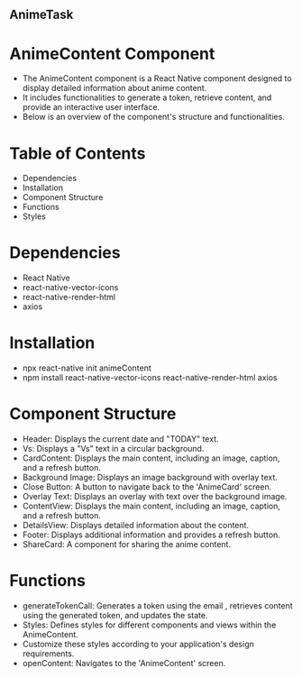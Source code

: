 ## AnimeTask

# AnimeContent Component
- The AnimeContent component is a React Native component designed to display detailed information about anime content. 
- It includes functionalities to generate a token, retrieve content, and provide an interactive user interface. 
- Below is an overview of the component's structure and functionalities.

# Table of Contents
- Dependencies
- Installation
- Component Structure
- Functions
- Styles

# Dependencies
- React Native
- react-native-vector-icons
- react-native-render-html
- axios

# Installation
- npx react-native init animeContent
- npm install react-native-vector-icons react-native-render-html axios 

# Component Structure
- Header: Displays the current date and "TODAY" text.
- Vs: Displays a "Vs" text in a circular background.
- CardContent: Displays the main content, including an image, caption, and a refresh button.
- Background Image: Displays an image background with overlay text.
- Close Button: A button to navigate back to the 'AnimeCard' screen.
- Overlay Text: Displays an overlay with text over the background image.
- ContentView: Displays the main content, including an image, caption, and a refresh button.
- DetailsView: Displays detailed information about the content.
- Footer: Displays additional information and provides a refresh button.
- ShareCard: A component for sharing the anime content.

# Functions
- generateTokenCall: Generates a token using the email , retrieves content using the generated token, and updates  the state.
- Styles: Defines styles for different components and views within the AnimeContent.
- Customize these styles according to your application's design requirements.
- openContent: Navigates to the 'AnimeContent' screen.
